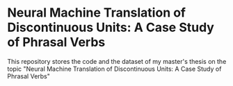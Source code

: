 # Neural Machine Translation of Discontinuous Units: A Case Study of Phrasal Verbs

This repository stores the code and the dataset of my master's thesis on the topic "Neural Machine Translation of Discontinuous Units: A Case Study of Phrasal Verbs"
